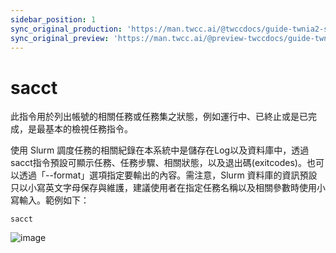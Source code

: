 ```yaml
---
sidebar_position: 1
sync_original_production: 'https://man.twcc.ai/@twccdocs/guide-twnia2-sacct-zh' 
sync_original_preview: 'https://man.twcc.ai/@preview-twccdocs/guide-twnia2-sacct-zh'
---
```


# sacct

此指令用於列出帳號的相關任務或任務集之狀態，例如運行中、已終止或是已完成，是最基本的檢視任務指令。

使用 Slurm 調度任務的相關紀錄在本系統中是儲存在Log以及資料庫中，透過 sacct指令預設可顯示任務、任務步驟、相關狀態，以及退出碼(exitcodes)。也可以透過「--format」選項指定要輸出的內容。需注意，Slurm 資料庫的資訊預設只以小寫英文字母保存與維護，建議使用者在指定任務名稱以及相關參數時使用小寫輸入。範例如下：


```
sacct
```
![image](https://user-images.githubusercontent.com/109254397/184573996-b37b7632-fc28-4d93-b873-4425751aabba.png)

